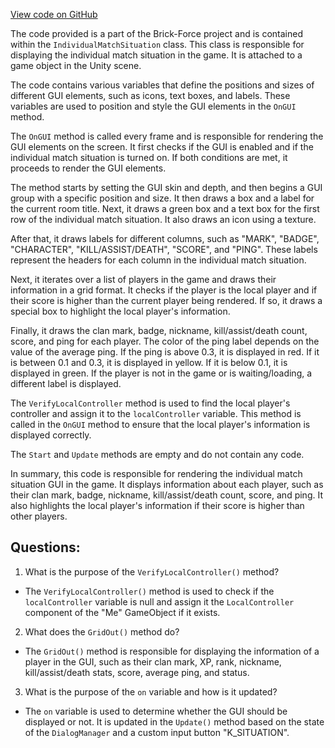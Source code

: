 [View code on GitHub](https://github.com/TieHaxJan/Brick-Force/Assembly-CSharp\IndividualMatchSituation.cs)

The code provided is a part of the Brick-Force project and is contained within the `IndividualMatchSituation` class. This class is responsible for displaying the individual match situation in the game. It is attached to a game object in the Unity scene.

The code contains various variables that define the positions and sizes of different GUI elements, such as icons, text boxes, and labels. These variables are used to position and style the GUI elements in the `OnGUI` method.

The `OnGUI` method is called every frame and is responsible for rendering the GUI elements on the screen. It first checks if the GUI is enabled and if the individual match situation is turned on. If both conditions are met, it proceeds to render the GUI elements.

The method starts by setting the GUI skin and depth, and then begins a GUI group with a specific position and size. It then draws a box and a label for the current room title. Next, it draws a green box and a text box for the first row of the individual match situation. It also draws an icon using a texture.

After that, it draws labels for different columns, such as "MARK", "BADGE", "CHARACTER", "KILL/ASSIST/DEATH", "SCORE", and "PING". These labels represent the headers for each column in the individual match situation.

Next, it iterates over a list of players in the game and draws their information in a grid format. It checks if the player is the local player and if their score is higher than the current player being rendered. If so, it draws a special box to highlight the local player's information.

Finally, it draws the clan mark, badge, nickname, kill/assist/death count, score, and ping for each player. The color of the ping label depends on the value of the average ping. If the ping is above 0.3, it is displayed in red. If it is between 0.1 and 0.3, it is displayed in yellow. If it is below 0.1, it is displayed in green. If the player is not in the game or is waiting/loading, a different label is displayed.

The `VerifyLocalController` method is used to find the local player's controller and assign it to the `localController` variable. This method is called in the `OnGUI` method to ensure that the local player's information is displayed correctly.

The `Start` and `Update` methods are empty and do not contain any code.

In summary, this code is responsible for rendering the individual match situation GUI in the game. It displays information about each player, such as their clan mark, badge, nickname, kill/assist/death count, score, and ping. It also highlights the local player's information if their score is higher than other players.
## Questions: 
 1. What is the purpose of the `VerifyLocalController()` method?
- The `VerifyLocalController()` method is used to check if the `localController` variable is null and assign it the `LocalController` component of the "Me" GameObject if it exists.

2. What does the `GridOut()` method do?
- The `GridOut()` method is responsible for displaying the information of a player in the GUI, such as their clan mark, XP, rank, nickname, kill/assist/death stats, score, average ping, and status.

3. What is the purpose of the `on` variable and how is it updated?
- The `on` variable is used to determine whether the GUI should be displayed or not. It is updated in the `Update()` method based on the state of the `DialogManager` and a custom input button "K_SITUATION".